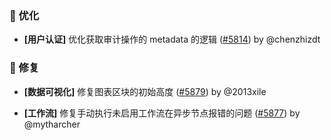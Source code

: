 ### 🚀 优化

- **[用户认证]** 优化获取审计操作的 metadata 的逻辑 ([#5814](https://github.com/nocobase/nocobase/pull/5814)) by @chenzhizdt

### 🐛 修复

- **[数据可视化]** 修复图表区块的初始高度 ([#5879](https://github.com/nocobase/nocobase/pull/5879)) by @2013xile

- **[工作流]** 修复手动执行未启用工作流在异步节点报错的问题 ([#5877](https://github.com/nocobase/nocobase/pull/5877)) by @mytharcher


